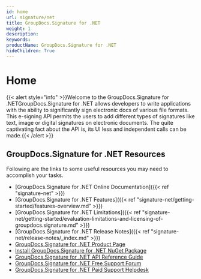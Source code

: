 ```yaml
---
id: home
url: signature/net
title: GroupDocs.Signature for .NET
weight: 1
description: 
keywords: 
productName: GroupDocs.Signature for .NET
hideChildren: True
---
```

#  Home 

{{< alert style="info" >}}Welcome to the GroupDocs.Signature for .NETGroupDocs.Signature for .NET allows developers to write applications with the ability to significantly sign electronic docs of various file formats. This e-signing API permits the users to add different types of signatures like text, image or digital signatures on electronic documents. The quite captivating fact about the API is, its UI less and independent calls can be made.{{< /alert >}}

## GroupDocs.Signature for .NET Resources

Following are the links to some useful resources you may need to accomplish your tasks.

*   [GroupDocs.Signature for .NET Online Documentation]({{< ref "signature-net" >}})
*   [GroupDocs.Signature for .NET Features]({{< ref "signature-net/getting-started/features-overview.md" >}})
*   [GroupDocs.Signature for .NET Limitations]({{< ref "signature-net/getting-started/evaluation-limitations-and-licensing-of-groupdocs.signature.md" >}})
*   [GroupDocs.Signature for .NET Release Notes]({{< ref "signature-net/release-notes/_index.md" >}})
*   [GroupDocs.Signature for .NET Product Page](https://products.groupdocs.com/signature/net)
*   [Install GroupDocs.Signature for .NET NuGet Package](https://www.nuget.org/packages/GroupDocs.Signature/)
*   [GroupDocs.Signature for .NET API Reference Guide](https://apireference.groupdocs.com/net/signature)
*   [GroupDocs.Signature for .NET Free Support Forum](https://forum.groupdocs.com/c/signature)
*   [GroupDocs.Signature for .NET Paid Support Helpdesk](https://helpdesk.groupdocs.com/)
